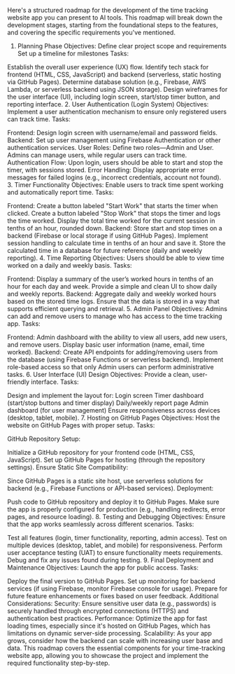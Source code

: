 Here's a structured roadmap for the development of the time tracking website app you can present to AI tools. This roadmap will break down the development stages, starting from the foundational steps to the features, and covering the specific requirements you've mentioned.

1. Planning Phase
Objectives:
Define clear project scope and requirements
Set up a timeline for milestones
Tasks:

Establish the overall user experience (UX) flow.
Identify tech stack for frontend (HTML, CSS, JavaScript) and backend (serverless, static hosting via GitHub Pages).
Determine database solution (e.g., Firebase, AWS Lambda, or serverless backend using JSON storage).
Design wireframes for the user interface (UI), including login screen, start/stop timer button, and reporting interface.
2. User Authentication (Login System)
Objectives:
Implement a user authentication mechanism to ensure only registered users can track time.
Tasks:

Frontend: Design login screen with username/email and password fields.
Backend: Set up user management using Firebase Authentication or other authentication services.
User Roles: Define two roles—Admin and User. Admins can manage users, while regular users can track time.
Authentication Flow: Upon login, users should be able to start and stop the timer, with sessions stored.
Error Handling: Display appropriate error messages for failed logins (e.g., incorrect credentials, account not found).
3. Timer Functionality
Objectives:
Enable users to track time spent working and automatically report time.
Tasks:

Frontend:
Create a button labeled "Start Work" that starts the timer when clicked.
Create a button labeled "Stop Work" that stops the timer and logs the time worked.
Display the total time worked for the current session in tenths of an hour, rounded down.
Backend:
Store start and stop times on a backend (Firebase or local storage if using GitHub Pages).
Implement session handling to calculate time in tenths of an hour and save it.
Store the calculated time in a database for future reference (daily and weekly reporting).
4. Time Reporting
Objectives:
Users should be able to view time worked on a daily and weekly basis.
Tasks:

Frontend:
Display a summary of the user’s worked hours in tenths of an hour for each day and week.
Provide a simple and clean UI to show daily and weekly reports.
Backend:
Aggregate daily and weekly worked hours based on the stored time logs.
Ensure that the data is stored in a way that supports efficient querying and retrieval.
5. Admin Panel
Objectives:
Admins can add and remove users to manage who has access to the time tracking app.
Tasks:

Frontend:
Admin dashboard with the ability to view all users, add new users, and remove users.
Display basic user information (name, email, time worked).
Backend:
Create API endpoints for adding/removing users from the database (using Firebase Functions or serverless backend).
Implement role-based access so that only Admin users can perform administrative tasks.
6. User Interface (UI) Design
Objectives:
Provide a clean, user-friendly interface.
Tasks:

Design and implement the layout for:
Login screen
Timer dashboard (start/stop buttons and timer display)
Daily/weekly report page
Admin dashboard (for user management)
Ensure responsiveness across devices (desktop, tablet, mobile).
7. Hosting on GitHub Pages
Objectives:
Host the website on GitHub Pages with proper setup.
Tasks:

GitHub Repository Setup:

Initialize a GitHub repository for your frontend code (HTML, CSS, JavaScript).
Set up GitHub Pages for hosting (through the repository settings).
Ensure Static Site Compatibility:

Since GitHub Pages is a static site host, use serverless solutions for backend (e.g., Firebase Functions or API-based services).
Deployment:

Push code to GitHub repository and deploy it to GitHub Pages.
Make sure the app is properly configured for production (e.g., handling redirects, error pages, and resource loading).
8. Testing and Debugging
Objectives:
Ensure that the app works seamlessly across different scenarios.
Tasks:

Test all features (login, timer functionality, reporting, admin access).
Test on multiple devices (desktop, tablet, and mobile) for responsiveness.
Perform user acceptance testing (UAT) to ensure functionality meets requirements.
Debug and fix any issues found during testing.
9. Final Deployment and Maintenance
Objectives:
Launch the app for public access.
Tasks:

Deploy the final version to GitHub Pages.
Set up monitoring for backend services (if using Firebase, monitor Firebase console for usage).
Prepare for future feature enhancements or fixes based on user feedback.
Additional Considerations:
Security: Ensure sensitive user data (e.g., passwords) is securely handled through encrypted connections (HTTPS) and authentication best practices.
Performance: Optimize the app for fast loading times, especially since it's hosted on GitHub Pages, which has limitations on dynamic server-side processing.
Scalability: As your app grows, consider how the backend can scale with increasing user base and data.
This roadmap covers the essential components for your time-tracking website app, allowing you to showcase the project and implement the required functionality step-by-step.